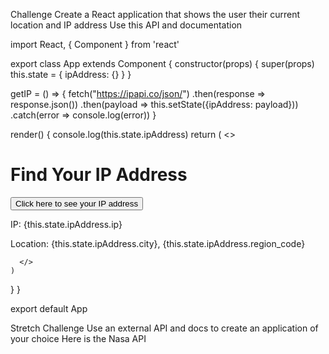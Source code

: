 Challenge
Create a React application that shows the user their current location and IP address
Use this API and documentation

import React, { Component } from 'react'

export class App extends Component {
  constructor(props) {
    super(props)
    this.state = {
      ipAddress: {}
    }
  }

getIP = () => {
  fetch("https://ipapi.co/json/")
  .then(response => response.json())
  .then(payload => this.setState({ipAddress: payload}))
  .catch(error => console.log(error))
}

  render() {
    console.log(this.state.ipAddress)
    return (
      <>
        <h1>Find Your IP Address</h1>
        <button onClick={this.getIP}>Click here to see your IP address</button>
        <p>IP: {this.state.ipAddress.ip}</p>
        <p>Location: {this.state.ipAddress.city}, {this.state.ipAddress.region_code}</p>

      </>
    )
  }
}

export default App


Stretch Challenge
Use an external API and docs to create an application of your choice
Here is the Nasa API